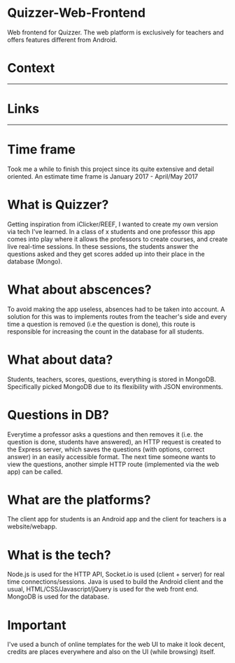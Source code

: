 # Quizzer-Web-Frontend
Web frontend for Quizzer. The web platform is exclusively for teachers and offers features different from Android.

# Context
-----------
# Links
-----------


# Time frame
Took me a while to finish this project since its quite extensive and detail oriented. An estimate time frame is January 2017 - April/May 2017

# What is Quizzer?
Getting inspiration from iClicker/REEF, I wanted to create my own version via tech I've learned. In a class of x students and one professor
this app comes into play where it allows the professors to create courses, and create live real-time sessions. In these sessions, the students
answer the questions asked and they get scores added up into their place in the database (Mongo). 

# What about abscences? 
To avoid making the app useless, absences had to be taken into account. A solution for this was to implements routes from the teacher's 
side and every time a question is removed (i.e the question is done), this route is responsible for increasing the count in the database for all students.

# What about data?
Students, teachers, scores, questions, everything is stored in MongoDB. Specifically picked MongoDB due to its flexibility with JSON environments. 

# Questions in DB?
Everytime a professor asks a questions and then removes it (i.e. the question is done, students have answered), an HTTP request is created to the Express server, which saves the questions (with options, correct answer) in an easily accessible format. The next time someone wants to view the questions, another simple HTTP route (implemented via the web app) can be called.

# What are the platforms?
The client app for students is an Android app and the client for teachers is a website/webapp.

# What is the tech?
Node.js is used for the HTTP API, Socket.io is used (client + server) for real time connections/sessions. Java is used to build the Android client and the usual, HTML/CSS/Javascript/jQuery is used for the web front end. MongoDB is used for the database.

# Important
I've used a bunch of online templates for the web UI to make it look decent, credits are places everywhere and also on the UI (while browsing) itself.

